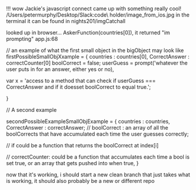 !!! wow Jackie's javascript connect came up with something really cool!
/Users/petermurphy/Desktop/Slack\:code\ holder/image_from_ios.jpg
in the terminal it can be found in nights201/imgCatchall


looked up in browser...
AskerFunction(countries[0]), it returned "im prompting" app.js:68


// an example of what the first small object in the bigObject may look like
firstPossibleSmallObjXxample = {
countries : countries[0],
CorrectAnswer : correctCounter[0]
boolCorrect = false;
userGuess = prompt('whatever the user puts in for an answer, either yes or no),


var x = 'access to a method that can check if userGuess === CorrectAnswer and if it doesset boolCorrect to equal true.';

}


// A second example 

secondPossibleExampleSmallObjExample = {
countries : countries,
CorrectAnswer : correctAnswer;
//  boolCorrect : an array of all the boolCorrects that have accumulated each time the user guesses correctly;

// if could be a function that returns the boolCorrect at index[i]

// correctCounter: could be a function that accumulates each time a bool is set true, or an array that gets pushed into when true,
}


now that it's working, i should start a new clean branch that just takes what is working, it should also probably be a new or different repo